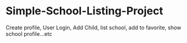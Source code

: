 # Simple-School-Listing-Project
Create profile, User Login, Add Child, list school, add to favorite, show school profile...etc
